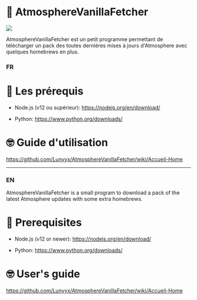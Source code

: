 ﻿# 🌌 AtmosphereVanillaFetcher
 
<img src="https://i.imgur.com/xwhZrTP.png">

AtmosphereVanillaFetcher est un petit programme permettant de télécharger un pack des toutes dernières mises à jours d'Atmosphere avec quelques homebrews en plus.

### FR

# 🔧 Les prérequis

- Node.js (v12 ou supérieur): https://nodejs.org/en/download/

- Python: https://www.python.org/downloads/

# 🤓 Guide d'utilisation

https://github.com/Lunyyx/AtmosphereVanillaFetcher/wiki/Accueil-Home

--------------------------

### EN

AtmosphereVanillaFetcher is a small program to download a pack of the latest Atmosphere updates with some extra homebrews.

# 🔧 Prerequisites

- Node.js (v12 or newer): https://nodejs.org/en/download/

- Python: https://www.python.org/downloads/

# 🤓 User's guide

https://github.com/Lunyyx/AtmosphereVanillaFetcher/wiki/Accueil-Home
